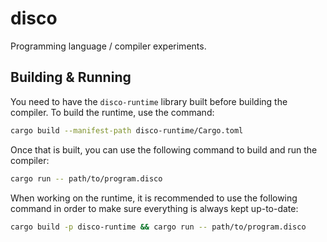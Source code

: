 # disco

Programming language / compiler experiments.

## Building & Running

You need to have the `disco-runtime` library built before building the compiler.
To build the runtime, use the command:

```sh
cargo build --manifest-path disco-runtime/Cargo.toml
```

Once that is built, you can use the following command to build and run the
compiler:

```sh
cargo run -- path/to/program.disco
```

When working on the runtime, it is recommended to use the following command in
order to make sure everything is always kept up-to-date:

```sh
cargo build -p disco-runtime && cargo run -- path/to/program.disco
```
